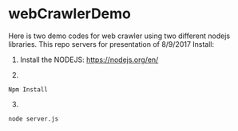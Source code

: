 # webCrawlerDemo
Here is two demo codes for web crawler using two different nodejs libraries.
This repo servers for presentation of 8/9/2017
Install:
1. Install the NODEJS: https://nodejs.org/en/

2.
```Node
Npm Install
```
3.
```Node
node server.js
```
